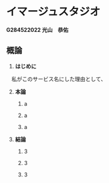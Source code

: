 # イマージュスタジオ

#### G284522022 光山　恭佑

## 概論

1. **はじめに**

　私がこのサービス名にした理由として、

2. **本論**

    1. a

    2. a

    3. a

3. **結論**

    1. 3

    2. 3

    3. 3
